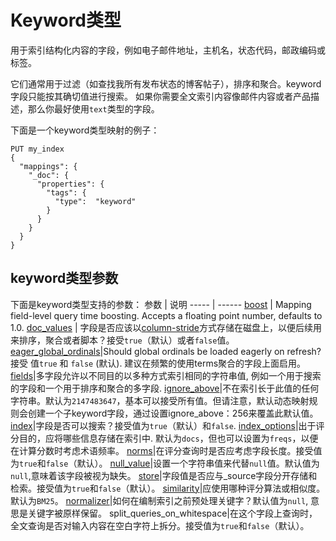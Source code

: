 # Keyword类型
用于索引结构化内容的字段，例如电子邮件地址，主机名，状态代码，邮政编码或标签。 

它们通常用于过滤（如查找我所有发布状态的博客帖子），排序和聚合。keyword字段只能按其确切值进行搜索。
如果你需要全文索引内容像邮件内容或者产品描述，那么你最好使用`text`类型的字段。

下面是一个keyword类型映射的例子：
````
PUT my_index
{
  "mappings": {
    "_doc": {
      "properties": {
        "tags": {
          "type":  "keyword"
        }
      }
    }
  }
}
````
## keyword类型参数
下面是keyword类型支持的参数：
参数 | 说明 
----- | ------ 
[boost](https://www.elastic.co/guide/en/elasticsearch/reference/current/keyword.html) | Mapping field-level query time boosting. Accepts a floating point number, defaults to 1.0.
[doc_values](https://www.elastic.co/guide/en/elasticsearch/reference/current/doc-values.html) | 字段是否应该以[column-stride](https://discuss.elastic.co/t/what-does-column-stride-field-mean-regarding-doc-values-in-elasticsearch-lecune/111332)方式存储在磁盘上，以便后续用来排序，聚合或者脚本？接受`true`（默认）或者`false`值。
[eager_global_ordinals](https://www.elastic.co/guide/en/elasticsearch/reference/current/eager-global-ordinals.html)|Should global ordinals be loaded eagerly on refresh? 接受 值`true` 和 `false` (默认). 建议在频繁的使用terms聚合的字段上面启用。
[fields](https://www.elastic.co/guide/en/elasticsearch/reference/current/multi-fields.html)|多字段允许以不同目的以多种方式索引相同的字符串值, 例如一个用于搜索的字段和一个用于排序和聚合的多字段.
[ignore_above](https://www.elastic.co/guide/en/elasticsearch/reference/current/ignore-above.html)|不在索引长于此值的任何字符串。默认为`2147483647`，基本可以接受所有值。但请注意，默认动态映射规则会创建一个子keyword字段，通过设置ignore_above：256来覆盖此默认值。
[index](https://www.elastic.co/guide/en/elasticsearch/reference/current/mapping-index.html)|字段是否可以搜索？接受值为`true`（默认）和`false`.
[index_options](https://www.elastic.co/guide/en/elasticsearch/reference/current/index-options.html)|出于评分目的，应将哪些信息存储在索引中. 默认为`docs`，但也可以设置为`freqs`，以便在计算分数时考虑术语频率。
[norms](https://www.elastic.co/guide/en/elasticsearch/reference/current/norms.html)|在评分查询时是否应考虑字段长度。接受值为`true`和`false`（默认）。
[null_value](https://www.elastic.co/guide/en/elasticsearch/reference/current/null-value.html)|设置一个字符串值来代替`null`值。默认值为`null`,意味着该字段被视为缺失。
[store](https://www.elastic.co/guide/en/elasticsearch/reference/current/mapping-store.html)|字段值是否应与_source字段分开存储和检索。接受值为`true`和`false`（默认）。
[similarity](https://www.elastic.co/guide/en/elasticsearch/reference/current/similarity.html)|应使用哪种评分算法或相似度。默认为`BM25`。
[normalizer](https://www.elastic.co/guide/en/elasticsearch/reference/current/normalizer.html)|如何在编制索引之前预处理关键字？默认值为`null`, 意思是关键字被原样保留。
split_queries_on_whitespace|在这个字段上查询时，全文查询是否对输入内容在空白字符上拆分。接受值为`true`和`false`（默认）。


